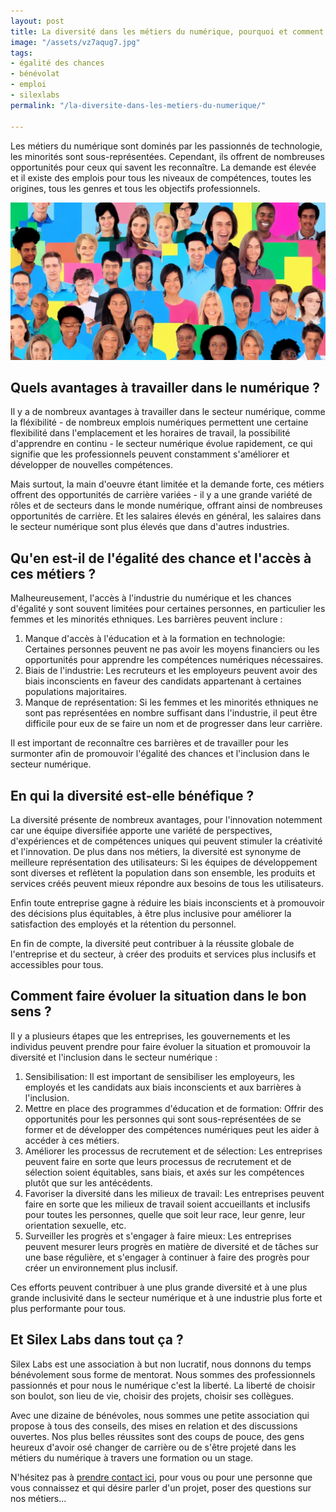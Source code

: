 ```yaml
---
layout: post
title: La diversité dans les métiers du numérique, pourquoi et comment ?
image: "/assets/vz7aqug7.jpg"
tags:
- égalité des chances
- bénévolat
- emploi
- silexlabs
permalink: "/la-diversite-dans-les-metiers-du-numerique/"

---
```

Les métiers du numérique sont dominés par les passionnés de technologie, les minorités sont sous-représentées. Cependant, ils offrent de nombreuses opportunités pour ceux qui savent les reconnaître. La demande est élevée et il existe des emplois pour tous les niveaux de compétences, toutes les origines, tous les genres et tous les objectifs professionnels.

![](/assets/vz7aqug7.jpg)

## Quels avantages à travailler dans le numérique ?

Il y a de nombreux avantages à travailler dans le secteur numérique, comme la fléxibilité - de nombreux emplois numériques permettent une certaine flexibilité dans l'emplacement et les horaires de travail, la possibilité d'apprendre en continu - le secteur numérique évolue rapidement, ce qui signifie que les professionnels peuvent constamment s'améliorer et développer de nouvelles compétences.

Mais surtout, la main d'oeuvre étant limitée et la demande forte, ces métiers offrent des opportunités de carrière variées - il y a une grande variété de rôles et de secteurs dans le monde numérique, offrant ainsi de nombreuses opportunités de carrière. Et les salaires élevés en général, les salaires dans le secteur numérique sont plus élevés que dans d'autres industries.

## Qu'en est-il de l'égalité des chance et l'accès à ces métiers ?

Malheureusement, l'accès à l'industrie du numérique et les chances d'égalité y sont souvent limitées pour certaines personnes, en particulier les femmes et les minorités ethniques. Les barrières peuvent inclure :

1. Manque d'accès à l'éducation et à la formation en technologie: Certaines personnes peuvent ne pas avoir les moyens financiers ou les opportunités pour apprendre les compétences numériques nécessaires.
2. Biais de l'industrie: Les recruteurs et les employeurs peuvent avoir des biais inconscients en faveur des candidats appartenant à certaines populations majoritaires.
3. Manque de représentation: Si les femmes et les minorités ethniques ne sont pas représentées en nombre suffisant dans l'industrie, il peut être difficile pour eux de se faire un nom et de progresser dans leur carrière.

Il est important de reconnaître ces barrières et de travailler pour les surmonter afin de promouvoir l'égalité des chances et l'inclusion dans le secteur numérique.

## En qui la diversité est-elle bénéfique ?

La diversité présente de nombreux avantages, pour l'innovation notemment car une équipe diversifiée apporte une variété de perspectives, d'expériences et de compétences uniques qui peuvent stimuler la créativité et l'innovation. De plus dans nos métiers, la diversité est synonyme de meilleure représentation des utilisateurs: Si les équipes de développement sont diverses et reflètent la population dans son ensemble, les produits et services créés peuvent mieux répondre aux besoins de tous les utilisateurs.

Enfin toute entreprise gagne à réduire les biais inconscients et à promouvoir des décisions plus équitables, à être plus inclusive pour améliorer la satisfaction des employés et la rétention du personnel.

En fin de compte, la diversité peut contribuer à la réussite globale de l'entreprise et du secteur, à créer des produits et services plus inclusifs et accessibles pour tous.

## Comment faire évoluer la situation dans le bon sens ?

Il y a plusieurs étapes que les entreprises, les gouvernements et les individus peuvent prendre pour faire évoluer la situation et promouvoir la diversité et l'inclusion dans le secteur numérique :

1. Sensibilisation: Il est important de sensibiliser les employeurs, les employés et les candidats aux biais inconscients et aux barrières à l'inclusion.
2. Mettre en place des programmes d'éducation et de formation: Offrir des opportunités pour les personnes qui sont sous-représentées de se former et de développer des compétences numériques peut les aider à accéder à ces métiers.
3. Améliorer les processus de recrutement et de sélection: Les entreprises peuvent faire en sorte que leurs processus de recrutement et de sélection soient équitables, sans biais, et axés sur les compétences plutôt que sur les antécédents.
4. Favoriser la diversité dans les milieux de travail: Les entreprises peuvent faire en sorte que les milieux de travail soient accueillants et inclusifs pour toutes les personnes, quelle que soit leur race, leur genre, leur orientation sexuelle, etc.
5. Surveiller les progrès et s'engager à faire mieux: Les entreprises peuvent mesurer leurs progrès en matière de diversité et de tâches sur une base régulière, et s'engager à continuer à faire des progrès pour créer un environnement plus inclusif.

Ces efforts peuvent contribuer à une plus grande diversité et à une plus grande inclusivité dans le secteur numérique et à une industrie plus forte et plus performante pour tous.

## Et Silex Labs dans tout ça ?

Silex Labs est une association à but non lucratif, nous donnons du temps bénévolement sous forme de mentorat. Nous sommes des professionnels passionnés et pour nous le numérique c'est la liberté. La liberté de choisir son boulot, son lieu de vie, choisir des projets, choisir ses collègues.

Avec une dizaine de bénévoles, nous sommes une petite association qui propose à tous des conseils, des mises en relation et des discussions ouvertes. Nos plus belles réussites sont des coups de pouce, des gens heureux d'avoir osé changer de carrière ou de s'être projeté dans les métiers du numérique à travers une formation ou un stage.

N'hésitez pas à [prendre contact ici](https://www.silexlabs.org/join/ "rejoindre silex labs"), pour vous ou pour une personne que vous connaissez et qui désire parler d'un projet, poser des questions sur nos métiers...